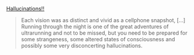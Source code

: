 
[Hallucinations!!](https://www.ultrarunning.com/featured/got-hallucinations/)

 > Each vision was as distinct and vivid as a cellphone snapshot, [...] Running through the night is one of the great adventures of ultrarunning and not to be missed, but you need to be prepared for some strangeness, some altered states of consciousness and possibly some very disconcerting hallucinations.
